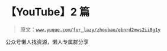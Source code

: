 # 【YouTube】2 篇

> 原文：[`www.yuque.com/for_lazy/zhoubao/ebnrd2mws2ii8g1y`](https://www.yuque.com/for_lazy/zhoubao/ebnrd2mws2ii8g1y)

公众号懒人找资源，懒人专属群分享